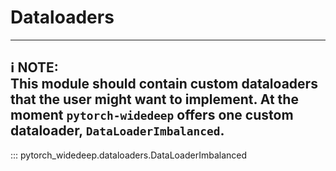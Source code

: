 # Dataloaders

---
:information_source: **NOTE**:  
This module should contain custom dataloaders that the user might want to
implement. At the moment ``pytorch-widedeep`` offers one custom dataloader,
``DataLoaderImbalanced``.
---

::: pytorch_widedeep.dataloaders.DataLoaderImbalanced
